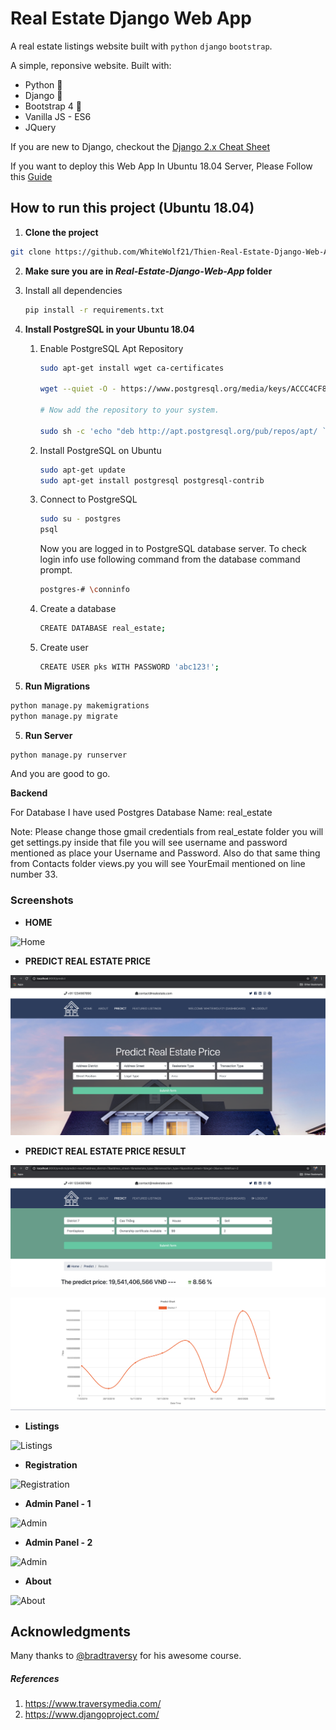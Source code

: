 # Real Estate Django Web App

A real estate listings website built with `python` `django` `bootstrap`.

A simple, reponsive  website. Built with:

- Python 🐍
- Django 🎸
- Bootstrap 4 🌈
- Vanilla JS - ES6
- JQuery

If you are new to Django, checkout the [Django 2.x Cheat Sheet](https://github.com/WhiteWolf21/Thien-Real-Estate-Django-Web-App/tree/master/django_cheat_sheet.md)

If you want to deploy this Web App In Ubuntu 18.04 Server, Please Follow this [Guide](https://github.com/WhiteWolf21/Thien-Real-Estate-Django-Web-App/tree/master/screenshots/Django_Deployment_to_Ubuntu_18.04.md) 

## How to run this project (Ubuntu 18.04)

1. **Clone the project**

```sh
git clone https://github.com/WhiteWolf21/Thien-Real-Estate-Django-Web-App.git
```

2.  **Make sure you are in *Real-Estate-Django-Web-App* folder**

   1. Install all dependencies

      ```sh
      pip install -r requirements.txt
      ```

3. **Install PostgreSQL in your Ubuntu 18.04**

   1. Enable PostgreSQL Apt Repository

      ```sh
      sudo apt-get install wget ca-certificates
      
      wget --quiet -O - https://www.postgresql.org/media/keys/ACCC4CF8.asc | sudo apt-key add -
      
      # Now add the repository to your system.
      
      sudo sh -c 'echo "deb http://apt.postgresql.org/pub/repos/apt/ `lsb_release -cs`-pgdg main" >> /etc/apt/sources.list.d/pgdg.list'
      ```

   2. Install PostgreSQL on Ubuntu

      ```sh
      sudo apt-get update
      sudo apt-get install postgresql postgresql-contrib
      ```

   3. Connect to PostgreSQL

      ```sh
      sudo su - postgres
      psql
      ```

      Now you are logged in to PostgreSQL database server. To check login info use following command from the database command prompt.

      ```sh
      postgres-# \conninfo
      ```

   4. Create a database

      ```sh
      CREATE DATABASE real_estate;
      ```

   5. Create user 

      ```sh
      CREATE USER pks WITH PASSWORD 'abc123!';
      ```
   
4. **Run Migrations**

```sh
python manage.py makemigrations
python manage.py migrate
```

5. **Run Server**

```sh
python manage.py runserver 
```

And you are good to go. 



**Backend**

For Database I have used Postgres Database Name: real_estate

Note: Please change those gmail credentials from real_estate folder you will get settings.py inside that file you will see username and password mentioned as place your Username and Password. Also do that same thing from Contacts folder views.py you will see YourEmail mentioned on line number 33.

### Screenshots

- **HOME**

![Home](https://github.com/TheCaffeineDev/Real-Estate-Django-Web-App/blob/master/screenshots/s1.JPG)

- **PREDICT REAL ESTATE PRICE**

![Predict Real Estate Price](https://github.com/WhiteWolf21/Thien-Real-Estate-Django-Web-App/blob/master/screenshots/p1.png)

- **PREDICT REAL ESTATE PRICE RESULT**

![Predict Real Estate Price Result](https://github.com/WhiteWolf21/Thien-Real-Estate-Django-Web-App/blob/master/screenshots/p2.png)

![Predict Real Estate Price Result](https://github.com/WhiteWolf21/Thien-Real-Estate-Django-Web-App/blob/master/screenshots/p3.png)

- **Listings** 

![Listings](https://github.com/TheCaffeineDev/Real-Estate-Django-Web-App/blob/master/screenshots/s3list.JPG)

- **Registration** 

![Registration](https://github.com/TheCaffeineDev/Real-Estate-Django-Web-App/blob/master/screenshots/s4reg.JPG)

- **Admin Panel - 1**

![Admin](https://github.com/TheCaffeineDev/Real-Estate-Django-Web-App/blob/master/screenshots/s5adm.JPG)

- **Admin Panel - 2**

![Admin](https://github.com/TheCaffeineDev/Real-Estate-Django-Web-App/blob/master/screenshots/s6r.JPG)

- **About**

![About](https://github.com/TheCaffeineDev/Real-Estate-Django-Web-App/blob/master/screenshots/s2about.JPG)


## Acknowledgments

Many thanks to [@bradtraversy](https://github.com/bradtraversy) for his awesome course.

##### References

1. https://www.traversymedia.com/
2. https://www.djangoproject.com/
